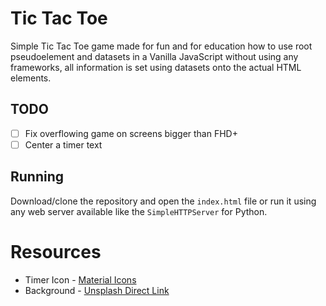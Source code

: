 # Tic Tac Toe
Simple Tic Tac Toe game made for fun and for education how to use root pseudoelement and datasets in a Vanilla JavaScript without using any frameworks, all information is set using datasets onto the actual HTML elements.

## TODO
- [ ] Fix overflowing game on screens bigger than FHD+
- [ ] Center a timer text

## Running
Download/clone the repository and open the `index.html` file or run it using any web server available like the `SimpleHTTPServer` for Python.

# Resources
- Timer Icon - [Material Icons](https://fonts.google.com/icons)
- Background - [Unsplash Direct Link](https://unsplash.com/photos/hN7jhC_YWk0)
